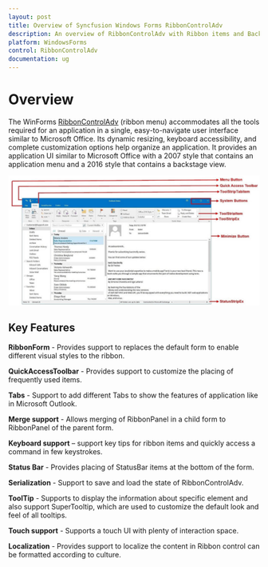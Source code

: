 ```yaml
---
layout: post
title: Overview of Syncfusion Windows Forms RibbonControlAdv
description: An overview of RibbonControlAdv with Ribbon items and Backstage to give a Ribbon like UI appearance with the updated Visual styles
platform: WindowsForms
control: RibbonControlAdv 
documentation: ug
---
```


# Overview

The WinForms [RibbonControlAdv](https://help.syncfusion.com/cr/windowsforms/Syncfusion.Windows.Forms.Tools.RibbonControlAdv.html) (ribbon menu) accommodates all the tools required for an application in a single, easy-to-navigate user interface similar to Microsoft Office. Its dynamic resizing, keyboard accessibility, and complete customization options help organize an application. It provides an application UI similar to Microsoft Office with a 2007 style that contains an application menu and a 2016 style that contains a backstage view.

![Overview of Syncfusion RibbonControlAdv](OverView_Images/OverView_img1.jpg)

## Key Features

**RibbonForm** - Provides support to replaces the default form to enable different visual styles to the ribbon.

**QuickAccessToolbar** - Provides support to customize the placing of frequently used items.

**Tabs** - Support to add different Tabs to show the features of application like in Microsoft Outlook.

**Merge support** - Allows merging of RibbonPanel in a child form to RibbonPanel of the parent form.

**Keyboard support** – support key tips for ribbon items and quickly access a command in few keystrokes.

**Status Bar** -  Provides placing of StatusBar items at the bottom of the form.

**Serialization** - Support to save and load the state of RibbonControlAdv.

**ToolTip** - Supports to display the information about specific element and also support SuperTooltip, which are used to customize the default look and feel of all tooltips.

**Touch support** - Supports a touch UI with plenty of interaction space. 

**Localization** - Provides support to localize the content in Ribbon control can be formatted according to culture.
